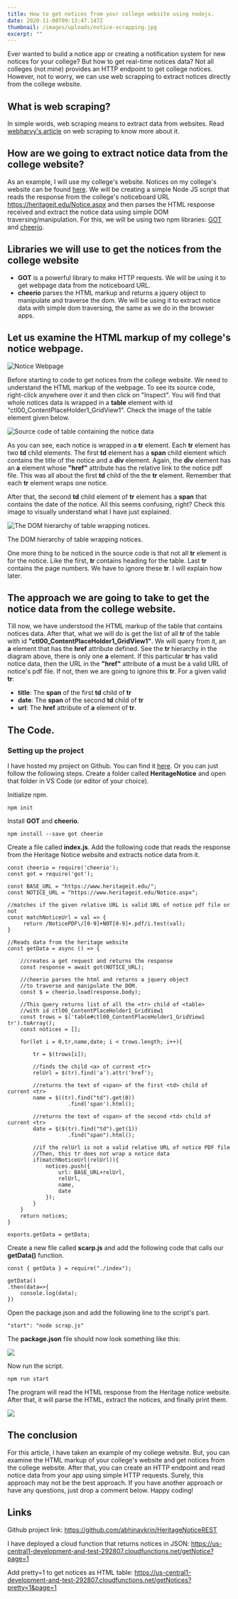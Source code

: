 ```yaml
---
title: How to get notices from your college website using nodejs.
date: 2020-11-08T09:13:47.147Z
thumbnail: /images/uploads/notice-scrapping.jpg
excerpt: ""
---
```

Ever wanted to build a notice app or creating a notification system for new notices for your college? But how to get real-time notices data? Not all colleges (not mine) provides an HTTP endpoint to get college notices. However, not to worry, we can use web scrapping to extract notices directly from the college website.

## What is web scraping?

In simple words, web scraping means to extract data from websites. Read [webharvy's article](https://www.webharvy.com/articles/what-is-web-scraping.html) on web scraping to know more about it.

## How are we going to extract notice data from the college website?

As an example, I will use my college's website. Notices on my college's website can be found [here](https://heritageit.edu/Notice.aspx). We will be creating a simple Node JS script that reads the response from the college's noticeboard URL <https://heritageit.edu/Notice.aspx> and then parses the HTML response received and extract the notice data using simple DOM traversing/manipulation. For this, we will be using two npm libraries: [GOT](https://www.npmjs.com/package/got) and [cheerio](https://www.npmjs.com/package/cheerio).

## Libraries we will use to get the notices from the college website

* **GOT** is a powerful library to make HTTP requests. We will be using it to get webpage data from the noticeboard URL.
* **cheerio** parses the HTML markup and returns a jquery object to manipulate and traverse the dom. We will be using it to extract notice data with simple dom traversing, the same as we do in the browser apps.

## Let us examine the HTML markup of my college's notice webpage.

![Notice Webpage](/images/uploads/notice_web_page.webp)

Before starting to code to get notices from the college website. We need to understand the HTML markup of the webpage. To see its source code, right-click anywhere over it and then click on "Inspect". You will find that whole notices data is wrapped in a **table** element with id "ctl00_ContentPlaceHolder1_GridView1". Check the image of the table element given below.

![Source code of table containing the notice data](/images/uploads/notice_source_code-1.webp)

As you can see, each notice is wrapped in a **tr** element. Each **tr** element has two **td** child elements. The first **td** element has a **span** child element which contains the title of the notice and a **div** element. Again, the **div** element has an **a** element whose **"href"** attribute has the relative link to the notice pdf file. This was all about the first **td** child of the the **tr** element. Remember that each **tr** element wraps one notice.

After that, the second **td** child element of **tr** element has a **span** that contains the date of the notice. All this seems confusing, right? Check this image to visually understand what I have just explained.

![The DOM hierarchy of table wrapping notices.](/images/uploads/tr_structure-1.svg)

The DOM hierarchy of table wrapping notices.

One more thing to be noticed in the source code is that not all **tr** element is for the notice. Like the first, **tr** contains heading for the table. Last **tr** contains the page numbers. We have to ignore these **tr**. I will explain how later.

## The approach we are going to take to get the notice data from the college website.

Till now, we have understood the HTML markup of the table that contains notices data. After that, what we will do is get the list of all **tr** of the table with id **"ctl00_ContentPlaceHolder1_GridView1"**. We will query from it, an **a** element that has the **href** attribute defined. See the **tr** hierarchy in the diagram above, there is only one **a** element. If this particular **tr** has valid notice data, then the URL in the **"href"** attribute of **a** must be a valid URL of notice's pdf file. If not, then we are going to ignore this **tr**. For a given valid **tr**:

* **title**: The **span** of the first **td** child of **tr**
* **date**: The **span** of the second **td** child of **tr**
* **url**: The **href** attribute of **a** element of **tr**.

## The Code.

### Setting up the project

I have hosted my project on Github. You can find it [here](https://github.com/abhinavkrin/HeritageNoticeREST). Or you can just follow the following steps. Create a folder called **HeritageNotice** and open that folder in VS Code (or editor of your choice).

Initialize npm.

```
npm init
```

Install **GOT** and **cheerio**.

```
npm install --save got cheerio
```

Create a file called **index.js**. Add the following code that reads the response from the Heritage Notice website and extracts notice data from it.

```
const cheerio = require('cheerio');
const got = require('got');

const BASE_URL = "https://www.heritageit.edu/";
const NOTICE_URL = "https://www.heritageit.edu/Notice.aspx";

//matches if the given relative URL is valid URL of notice pdf file or not
const matchNoticeUrl = val => {
     return /NoticePDF\/[0-9]+NOT[0-9]+.pdf/i.test(val);
}

//Reads data from the heritage website
const getData = async () => {

    //creates a get request and returns the response
    const response = await got(NOTICE_URL);
    
    //cheerio parses the html and returns a jquery object 
    //to traverse and manipulate the DOM.
    const $ = cheerio.load(response.body);

    //This query returns list of all the <tr> child of <table> 
    //with id ctl00_ContentPlaceHolder1_GridView1
    const trows = $('table#ctl00_ContentPlaceHolder1_GridView1 tr').toArray();
    const notices = [];
    
    for(let i = 0,tr,name,date; i < trows.length; i++){

        tr = $(trows[i]);

        //finds the child <a> of current <tr>
        relUrl = $(tr).find('a').attr('href');

        //returns the text of <span> of the first <td> child of current <tr>
        name = $((tr).find("td").get(0))
                   .find('span').html();

        //returns the text of <span> of the second <td> child of current <tr>
        date = $($(tr).find("td").get(1))
                   .find("span").html();

        //if the relUrl is not a valid relative URL of notice PDF file
        //Then, this tr does not wrap a notice data
        if(matchNoticeUrl(relUrl)){
            notices.push({
                url: BASE_URL+relUrl,
                relUrl,
                name,
                date
            });
        }
    }
    return notices;    
}

exports.getData = getData;
```

Create a new file called **scarp.js** and add the following code that calls our **getData()** function.

```
const { getData } = require("./index");

getData()
.then(data=>{
    console.log(data);
})
```

Open the package.json and add the following line to the script's part.

```
"start": "node scrap.js"
```

The **package.json** file should now look something like this:

![](/images/uploads/scripts_notice.webp)

Now run the script.

```
npm run start
```

The program will read the HTML response from the Heritage notice website. After that, it will parse the HTML, extract the notices, and finally print them.

![](/images/uploads/notice_print.webp)

## The conclusion

For this article, I have taken an example of my college website. But, you can examine the HTML markup of your college's website and get notices from the college website. After that, you can create an HTTP endpoint and read notice data from your app using simple HTTP requests. Surely, this approach may not be the best approach. If you have another approach or have any questions, just drop a comment below. Happy coding!

## Links

Github project link: <https://github.com/abhinavkrin/HeritageNoticeREST>

I have deployed a cloud function that returns notices in JSON: <https://us-central1-development-and-test-292807.cloudfunctions.net/getNotice?page=1>

Add pretty=1 to get notices as HTML table: <https://us-central1-development-and-test-292807.cloudfunctions.net/getNotices?pretty=1&page=1>